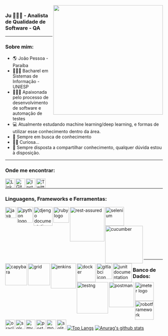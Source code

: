 <img align="right" width="350" src="https://www.edureka.co/blog/wp-content/uploads/2019/03/1blog-1-405x300.png">

### Ju 👩🏾‍💻 - Analista de Qualidade de Software - QA

---

### Sobre mim:
- :earth_americas: João Pessoa - Paraíba
- 👩🏾‍🎓 Bacharel em Sistemas de Informação - UNIESP
- 👩🏾‍💻 Apaixonada pelo processo de desenvolvimento de software e automação de testes
- 💻 Atualmente estudando machine learning/deep learning, e formas de utilizar esse conhecimento dentro da área.
- 🌱 Sempre em busca de conhecimento
- 🕵️‍♀️ Curiosa...
- 🤝 Sempre disposta a compartilhar conhecimento, qualquer dúvida estou à disposição.

---


### Onde me encontrar:
[<img align="left" alt="LinkedIn" width="30px" src="https://cdn.jsdelivr.net/npm/simple-icons@v3/icons/linkedin.svg" />][linkedin]
[<img align="left" alt="GitLab" width="30px" src="https://cdn.jsdelivr.net/npm/simple-icons@v3/icons/gitlab.svg" />][gitlab]
[<img align="left" alt="Instagram" width="30px" src="https://cdn.jsdelivr.net/npm/simple-icons@v3/icons/instagram.svg" />][instagram]
[<img align="left" alt="Twitter" width="30px" src="https://cdn.jsdelivr.net/npm/simple-icons@v3/icons/twitter.svg" />][twitter]

<br/>

---

### Linguagens, Frameworks e Ferramentas:
[<img align="left" alt="java icon" width="35px" src="https://upload.wikimedia.org/wikipedia/it/thumb/2/2e/Java_Logo.svg/258px-Java_Logo.svg.png"/>][java]
[<img align="left" alt="python logo" width="50px" src="https://upload.wikimedia.org/wikipedia/commons/thumb/0/0a/Python.svg/1200px-Python.svg.png">][python]
[<img align="left" alt="djengo documentation" width="60px" src="https://cdn.iconscout.com/icon/free/png-256/django-13-1175187.png">][django]
[<img align="left" alt="ruby logo" width="50px" src="https://upload.wikimedia.org/wikipedia/commons/f/f1/Ruby_logo.png">][ruby]
[<img align="left" alt="rest-assured" width="110px" src="https://encrypted-tbn0.gstatic.com/images?q=tbn%3AANd9GcSef6u2SDZI2RvV0Z89ClQe7cRph4cNNjaKbg&usqp=CAU">][restassured]
[<img align="left" alt="selenium" width="60px" src="https://5.imimg.com/data5/PR/TC/MY-42773694/selenium-testing-training-500x500.png">][selenium]
[<img align="left" alt="cucumber" width="120px" src="https://blog.knoldus.com/wp-content/uploads/2020/04/Blog9_featureImage.png">][cucumber]
[<img align="left" alt="capybara" width="70px" src="https://www.qatestingtools.com/sites/default/files/tools_shortcuts/capybara-150px_1.png">][capybara]
[<img align="left" alt="grid" width="70px" src="https://www.selenium.dev/images/selenium_grid_logo_square.png">][grid]
[<img align="left" alt="jenkins" width="80px" src="https://miro.medium.com/max/800/1*LOFbTP2SxXcFpM_qTsUSuw.png" />][jenkins]
[<img align="left" alt="docker" width="60px" src="https://www.ibm.com/blogs/cloud-computing/wp-content/uploads/2014/04/docker-logo-open-cloud.png" />][docker]
[<img align="left" alt="gitlabci icon" width="50px" src="https://miro.medium.com/max/340/1*HP0Qss6BAQcv0UbHb21YFQ.png">][gitlabci]
[<img align="left" alt="junit documentation" width="60px" src="https://miro.medium.com/max/460/1*ahIiDbsR6s9XgR45nJJ5DA.png">][junit]
[<img align="left" alt="testng" width="100px" src="https://encrypted-tbn0.gstatic.com/images?q=tbn%3AANd9GcTHe0fn9Bp8q5iB_yhJOt35aZAD1yABrLjOAQ&usqp=CAU">][testng]
[<img align="left" alt="postman" width="80px" src="https://s3.amazonaws.com/media-p.slid.es/uploads/327261/images/5065937/pm-logo-vert.png">][postman]
[<img align="left" alt="jmeter logo" width="60px" src="https://svn.apache.org/repos/asf/jmeter/tags/v3_2/docs/images/jmeter_square.svg">][jmeter]
[<img align="left" alt="robotframework" width="60px" src="https://3.bp.blogspot.com/-UoTTtVe4t0Y/WujzP9IF7II/AAAAAAAAAiY/DnBjFV7CICsTZsYl308fofPNhOh5m-WXACLcBGAs/s1600/robotfw_mark_black_low.png">][robotframework]


<br/><br/><br/><br/><br/><br/><br/><br/><br/>

---

### Banco de Dados:
[<img align="left" alt="oracle" width="30px" src="https://cdn.jsdelivr.net/npm/simple-icons@3.12.1/icons/oracle.svg">][oracle]
[<img align="left" alt="sqlserver" width="30px" src="https://cdn.jsdelivr.net/npm/simple-icons@3.12.1/icons/microsoftsqlserver.svg">][sqlserver]
[<img align="left" alt="mysql" width="30px" src="https://cdn.jsdelivr.net/npm/simple-icons@3.12.1/icons/mysql.svg">][mysql]
[<img align="left" alt="postgresql" width="30px" src="https://cdn.jsdelivr.net/npm/simple-icons@3.12.1/icons/postgresql.svg">][postgresql]
[<img align="left" alt="mongodb" width="30px" src="https://cdn.jsdelivr.net/npm/simple-icons@3.12.1/icons/mongodb.svg">][mongodb]
[<img align="left" alt="sqlite" width="30px" src="https://cdn.jsdelivr.net/npm/simple-icons@3.12.1/icons/sqlite.svg">][sqlite]

<br/><br/><br/><br/>
---

[![Top Langs](https://github-readme-stats.vercel.app/api/top-langs/?username=jussaragranja&theme=dracula)](https://github.com/jussaragranja/)
[![Anurag's github stats](https://github-readme-stats.vercel.app/api?username=jussaragranja&show_icons=true&theme=dracula)](https://github.com/jussaragranja/)
<br/>

[linkedin]: https://www.linkedin.com/in/jussaragranja/
[gitlab]: https://gitlab.com/jussaragranja/
[gitlabci]: https://docs.gitlab.com/ee/ci/
[instagram]: https://www.instagram.com/jussaragranja/
[twitter]: https://twitter.com/JuuhGranja
[java]: https://docs.oracle.com/en/java/
[selenium]: https://www.selenium.dev/documentation/en/
[restassured]: https://rest-assured.io/
[junit]: https://junit.org/
[postman]: https://www.postman.com/
[testng]: https://testng.org/doc/documentation-main.html
[grid]: https://www.selenium.dev/documentation/en/
[jmeter]: https://jmeter.apache.org/
[cucumber]: https://cucumber.io/
[capybara]: https://rubydoc.info/github/teamcapybara/capybara/master
[python]: https://www.python.org/doc/
[django]: https://docs.djangoproject.com/en/3.1/
[ruby]: https://www.ruby-lang.org/pt/documentation/
[maven]: https://maven.apache.org/guides/index.html
[jenkins]: https://www.jenkins.io/doc/
[docker]: https://docs.docker.com/
[oracle]: https://docs.oracle.com/en/database/oracle/oracle-database/
[mysql]: https://dev.mysql.com/doc/
[postgresql]: https://www.postgresql.org/docs/
[mongodb]: https://www.mongodb.com/
[sqlite]: https://www.sqlite.org/docs.html
[sqlserver]: https://docs.microsoft.com/pt-br/sql/sql-server/?view=sql-server-ver15
[robotframework]: http://robotframework.org/robotframework/latest/RobotFrameworkUserGuide.html



